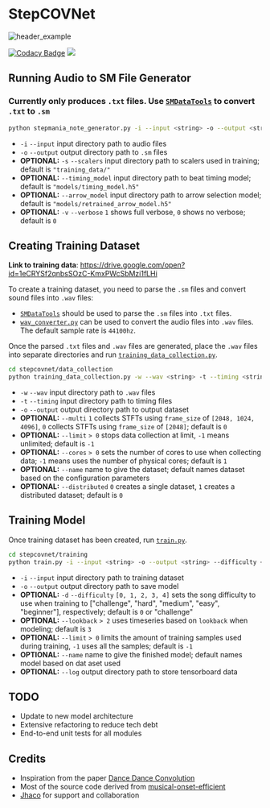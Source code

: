 # StepCOVNet
![header_example](https://github.com/cpuguy96/StepCOVNet/blob/master/resources/header_example.gif)

[![Codacy Badge](https://api.codacy.com/project/badge/Grade/a4ef846886e446229d04974cde24c6dd)](https://www.codacy.com/manual/cpuguy96/StepCOVNet?utm_source=github.com&amp;utm_medium=referral&amp;utm_content=cpuguy96/StepCOVNet&amp;utm_campaign=Badge_Grade)
![](https://github.com/cpuguy96/StepCOVNet/workflows/StepCOVNet%20Application/badge.svg)

## Running Audio to SM File Generator
### Currently only produces `.txt` files. Use [`SMDataTools`](https://github.com/jhaco/SMDataTools) to convert `.txt` to `.sm`
```.bash
python stepmania_note_generator.py -i --input <string> -o --output <string> -s --scalers <string> --timing_model <string> --arrow_model <string> -v --verbose <int>
```
* `-i` `--input` input directory path to audio files
* `-o` `--output` output directory path to `.sm` files
* **OPTIONAL:** `-s` `--scalers` input directory path to scalers used in training; default is `"training_data/"`
* **OPTIONAL:** `--timing_model` input directory path to beat timing model; default is `"models/timing_model.h5"`
* **OPTIONAL:** `--arrow_model` input directory path to arrow selection model; default is `"models/retrained_arrow_model.h5"`
* **OPTIONAL:** `-v` `--verbose` `1` shows full verbose, `0` shows no verbose; default is `0`

## Creating Training Dataset
**Link to training data**: https://drive.google.com/open?id=1eCRYSf2qnbsSOzC-KmxPWcSbMzi1fLHi

To create a training dataset, you need to parse the `.sm` files and convert sound files into `.wav` files: 
* [`SMDataTools`](https://github.com/jhaco/SMDataTools) should be used to parse the `.sm` files into `.txt` files. 
* [`wav_converter.py`](https://github.com/cpuguy96/StepCOVNet/blob/master/stepcovnet/wrapper/wav_converter.py) can be used to convert the audio files into `.wav` files. The default sample rate is `44100hz`.

Once the parsed `.txt` files and `.wav` files are generated, place the `.wav` files into separate directories and run [`training_data_collection.py`](https://github.com/cpuguy96/StepCOVNet/blob/master/stepcovnet/data_collection/training_data_collection.py).

```.bash
cd stepcovnet/data_collection
python training_data_collection.py -w --wav <string> -t --timing <string> -o --output <string> --multi <int> --limit <int>
```
* `-w` `--wav` input directory path to `.wav` files
* `-t` `--timing` input directory path to timing files
* `-o` `--output` output directory path to output dataset
* **OPTIONAL:** `--multi` `1` collects STFTs using `frame_size` of `[2048, 1024, 4096]`, `0` collects STFTs using `frame_size` of `[2048]`; default is `0`
* **OPTIONAL:** `--limit` `> 0` stops data collection at limit, `-1` means unlimited; default is `-1`
* **OPTIONAL:** `--cores` `> 0` sets the number of cores to use when collecting data; `-1` means uses the number of physical cores; default is `1`
* **OPTIONAL:** `--name` name to give the dataset; default names dataset based on the configuration parameters
* **OPTIONAL:** `--distributed` `0` creates a single dataset, `1` creates a distributed dataset; default is `0`

## Training Model
Once training dataset has been created, run [`train.py`](https://github.com/cpuguy96/StepCOVNet/blob/master/stepcovnet/training/train.py).
```.bash
cd stepcovnet/training
python train.py -i --input <string> -o --output <string> --difficulty <int> --lookback <int> --limit <int> --name <string> --log <string>
``` 
* `-i` `--input` input directory path to training dataset
* `-o` `--output` output directory path to save model 
* **OPTIONAL:** `-d` `--difficulty` `[0, 1, 2, 3, 4]` sets the song difficulty to use when training to ["challenge", "hard", "medium", "easy", "beginner"], respectively; default is `0` or "challenge"
* **OPTIONAL:** `--lookback` `> 2` uses timeseries based on `lookback` when modeling; default is `3`
* **OPTIONAL:** `--limit` `> 0` limits the amount of training samples used during training, `-1` uses all the samples; default is `-1`
* **OPTIONAL:** `--name` name to give the finished model; default names model based on dat aset used
* **OPTIONAL:** `--log` output directory path to store tensorboard data

## TODO
* Update to new model architecture
* Extensive refactoring to reduce tech debt
* End-to-end unit tests for all modules 


## Credits
* Inspiration from the paper [Dance Dance Convolution](https://arxiv.org/pdf/1703.06891.pdf)
* Most of the source code derived from [musical-onset-efficient](https://github.com/ronggong/musical-onset-efficient)
* [Jhaco](https://github.com/jhaco) for support and collaboration 
